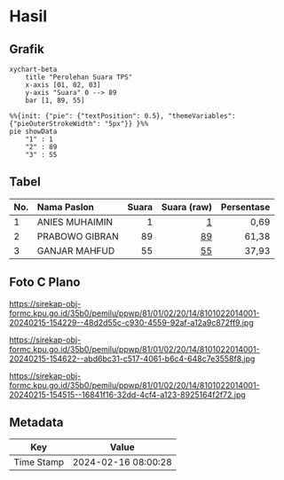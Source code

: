 # Hasil

## Grafik

```mermaid
xychart-beta
    title "Perolehan Suara TPS"
    x-axis [01, 02, 03]
    y-axis "Suara" 0 --> 89
    bar [1, 89, 55]
```

```mermaid
%%{init: {"pie": {"textPosition": 0.5}, "themeVariables": {"pieOuterStrokeWidth": "5px"}} }%%
pie showData
    "1" : 1
    "2" : 89
    "3" : 55
```

## Tabel

| No. | Nama Paslon    | Suara | Suara (raw) | Persentase |
|:--- |:-------------- | -----:| -----------:| ----------:|
| 1   | ANIES MUHAIMIN | 1     | [1][p-1]    | 0,69       |
| 2   | PRABOWO GIBRAN | 89    | [89][p-2]   | 61,38      |
| 3   | GANJAR MAHFUD  | 55    | [55][p-3]   | 37,93      |


[p-1]: https://github.com/gigit-pemilu/pemilu-2024-81-maluku/blob/main/pilpres/hitung-suara/sub/81-maluku/sub/01-maluku-tengah/sub/02-teon-nila-serua/sub/2014-trana/sub/001-tps/sub/paslon-1.txt
[p-2]: https://github.com/gigit-pemilu/pemilu-2024-81-maluku/blob/main/pilpres/hitung-suara/sub/81-maluku/sub/01-maluku-tengah/sub/02-teon-nila-serua/sub/2014-trana/sub/001-tps/sub/paslon-2.txt
[p-3]: https://github.com/gigit-pemilu/pemilu-2024-81-maluku/blob/main/pilpres/hitung-suara/sub/81-maluku/sub/01-maluku-tengah/sub/02-teon-nila-serua/sub/2014-trana/sub/001-tps/sub/paslon-3.txt

## Foto C Plano

https://sirekap-obj-formc.kpu.go.id/35b0/pemilu/ppwp/81/01/02/20/14/8101022014001-20240215-154229--48d2d55c-c930-4559-92af-a12a9c872ff9.jpg

https://sirekap-obj-formc.kpu.go.id/35b0/pemilu/ppwp/81/01/02/20/14/8101022014001-20240215-154622--abd6bc31-c517-4061-b6c4-648c7e3558f8.jpg

https://sirekap-obj-formc.kpu.go.id/35b0/pemilu/ppwp/81/01/02/20/14/8101022014001-20240215-154515--16841f16-32dd-4cf4-a123-8925164f2f72.jpg


## Metadata

| Key        | Value               |
| ---------- | ------------------- |
| Time Stamp | 2024-02-16 08:00:28 |



